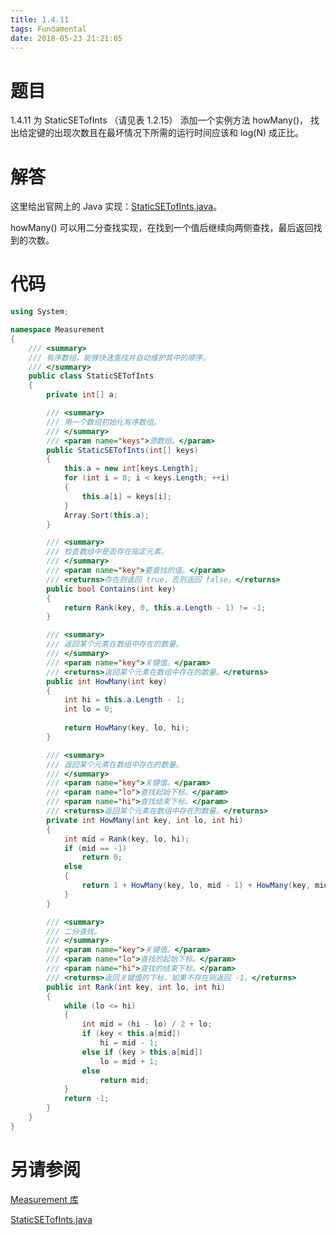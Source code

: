 ```yaml
---
title: 1.4.11
tags: Fundamental
date: 2018-05-23 21:21:05
---
```


# 题目

1.4.11
为 StaticSETofInts （请见表 1.2.15） 添加一个实例方法 howMany()， 
找出给定键的出现次数且在最坏情况下所需的运行时间应该和 log(N) 成正比。

# 解答

这里给出官网上的 Java 实现：[StaticSETofInts.java](http://algs4.cs.princeton.edu/12oop/StaticSETofInts.java.html)。

howMany() 可以用二分查找实现，在找到一个值后继续向两侧查找，最后返回找到的次数。

# 代码

```csharp
using System;

namespace Measurement
{
    /// <summary>
    /// 有序数组，能够快速查找并自动维护其中的顺序。
    /// </summary>
    public class StaticSETofInts
    {
        private int[] a;

        /// <summary>
        /// 用一个数组初始化有序数组。
        /// </summary>
        /// <param name="keys">源数组。</param>
        public StaticSETofInts(int[] keys)
        {
            this.a = new int[keys.Length];
            for (int i = 0; i < keys.Length; ++i)
            {
                this.a[i] = keys[i];
            }
            Array.Sort(this.a);
        }

        /// <summary>
        /// 检查数组中是否存在指定元素。
        /// </summary>
        /// <param name="key">要查找的值。</param>
        /// <returns>存在则返回 true，否则返回 false。</returns>
        public bool Contains(int key)
        {
            return Rank(key, 0, this.a.Length - 1) != -1;
        }

        /// <summary>
        /// 返回某个元素在数组中存在的数量。
        /// </summary>
        /// <param name="key">关键值。</param>
        /// <returns>返回某个元素在数组中存在的数量。</returns>
        public int HowMany(int key)
        {
            int hi = this.a.Length - 1;
            int lo = 0;
            
            return HowMany(key, lo, hi);
        }

        /// <summary>
        /// 返回某个元素在数组中存在的数量。
        /// </summary>
        /// <param name="key">关键值。</param>
        /// <param name="lo">查找起始下标。</param>
        /// <param name="hi">查找结束下标。</param>
        /// <returns>返回某个元素在数组中存在的数量。</returns>
        private int HowMany(int key, int lo, int hi)
        {
            int mid = Rank(key, lo, hi);
            if (mid == -1)
                return 0;
            else
            {
                return 1 + HowMany(key, lo, mid - 1) + HowMany(key, mid + 1, hi);
            }
        }

        /// <summary>
        /// 二分查找。
        /// </summary>
        /// <param name="key">关键值。</param>
        /// <param name="lo">查找的起始下标。</param>
        /// <param name="hi">查找的结束下标。</param>
        /// <returns>返回关键值的下标，如果不存在则返回 -1。</returns>
        public int Rank(int key, int lo, int hi)
        {
            while (lo <= hi)
            {
                int mid = (hi - lo) / 2 + lo;
                if (key < this.a[mid])
                    hi = mid - 1;
                else if (key > this.a[mid])
                    lo = mid + 1;
                else
                    return mid;
            }
            return -1;
        }
    }
}
```

# 另请参阅

[Measurement 库](https://alg4.ikesnowy.com/docs/api/Measurement.html)

[StaticSETofInts.java](http://algs4.cs.princeton.edu/12oop/StaticSETofInts.java.html)